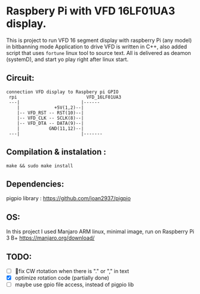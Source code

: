 

# Raspbery Pi with VFD 16LF01UA3 display.
This is project to run VFD 16 segment display with raspberry Pi (any model) in bitbanning mode
Application to drive VFD is written in C++, also added script that uses `fortune` linux tool to source text. 
All is delivered as deamon (systemD), and start yo play right after linux start.

## Circuit:

```
connection VFD display to Raspbery pi GPIO
 rpi                          VFD_16LF01UA3
 ---|                       |------
    |             +5V(1,2)--|
    |-- VFD_RST -- RST(10)--|
    |-- VFD_CLK -- SCLK(8)--|
    |-- VFD_DTA -- DATA(9)--|
    |           GND(11,12)--|
 ---|                       |-------
```

## Compilation & instalation :
```
make && sudo make install
```

## Dependencies: 
  
pigpio library : https://github.com/joan2937/pigpio


## OS:
In this project I used Manjaro ARM linux, minimal image, run on Raspberry Pi 3 B+
https://manjaro.org/download/

## TODO:
- [ ] :pushpin:fix CW rtotation when there is "." or "," in text
- [x] optimize rotation code (partially done)
- [ ] maybe use gpio file access, instead of pigpio lib 
